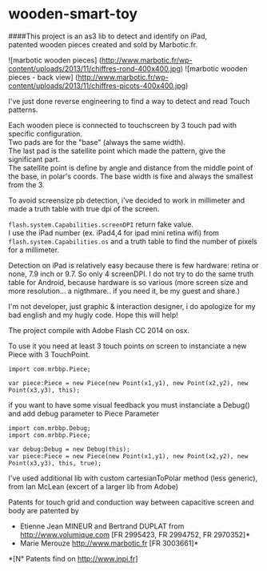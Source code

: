 # wooden-smart-toy
####This project is an as3 lib to detect and identify on iPad,<br />patented wooden pieces created and sold by Marbotic.fr.

![marbotic wooden pieces] (http://www.marbotic.fr/wp-content/uploads/2013/11/chiffres-rond-400x400.jpg) ![marbotic wooden pieces - back view] (http://www.marbotic.fr/wp-content/uploads/2013/11/chiffres-picots-400x400.jpg)

I've just done reverse engineering to find a way to detect and read Touch patterns.

Each wooden piece is connected to touchscreen by 3 touch pad with specific configuration.<br />
Two pads are for the "base" (always the same width).<br/>
The last pad is the satellite point which made the pattern, give the significant part.<br/>
The satellite point is define by angle and distance from the middle point of the base, in polar's coords.
The base width is fixe and always the smallest from the 3.

To avoid screensize pb detection, i've decided to work in millimeter and made a truth table with true dpi of the screen.

<code>flash.system.Capabilities.screenDPI</code> return fake value.<br/>
I use the iPad number (ex. iPad4,4 for ipad mini retina wifi) from <code>flash.system.Capabilities.os</code> and a truth table to find the number of pixels for a millimeter. 

Detection on iPad is relatively easy because there is few hardware: retina or none, 7.9 inch or 9.7. So only 4 screenDPI.
I do not try to do the same truth table for Android, because hardware is so various (more screen size and more  resolution... a nigthmare.. if you need it, be my guest and share.)

I'm not developer, just graphic & interaction designer, i do apologize for my bad english and my hugly code.
Hope this will help!

The project compile with Adobe Flash CC 2014 on osx.

To use it you need at least 3 touch points on screen to instanciate a new Piece with 3 TouchPoint.
```as3
import com.mrbbp.Piece;

var piece:Piece = new Piece(new Point(x1,y1), new Point(x2,y2), new Point(x3,y3), this);
```

if you want to have some visual feedback you must instanciate a Debug() and add debug parameter to Piece Parameter

```as3
import com.mrbbp.Debug;
import com.mrbbp.Piece;

var debug:Debug = new Debug(this);
var piece:Piece = new Piece(new Point(x1,y1), new Point(x2,y2), new Point(x3,y3), this, true);
```

I've used additional lib with custom cartesianToPolar method (less generic), from Ian McLean (excert of a larger lib from Adobe)

Patents for touch grid and conduction way between capacitive screen and body are patented by
- Etienne Jean MINEUR and Bertrand DUPLAT from http://www.volumique.com [FR 2995423, FR 2994752, FR 2970352]*
- Marie Merouze http://www.marbotic.fr [FR 3003661]*

*[N° Patents find on http://www.inpi.fr]
